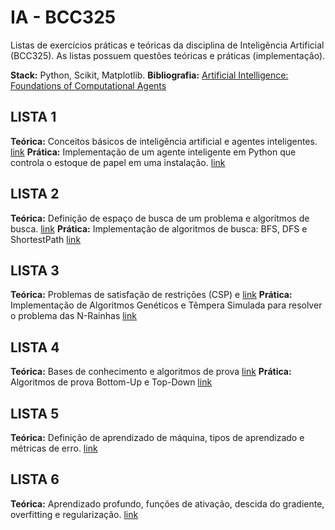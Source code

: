 # IA - BCC325

Listas de exercícios práticas e teóricas da disciplina de Inteligência Artificial (BCC325). As listas possuem questões teóricas e práticas (implementação).

**Stack:** Python, Scikit, Matplotlib.
**Bibliografia:** [Artificial Intelligence: Foundations of Computational Agents](https://artint.info/3e/html/ArtInt3e.html)
 
## LISTA 1

**Teórica:** Conceitos básicos de inteligência artificial e agentes inteligentes. [link](https://github.com/ViniciusSamy/IA/blob/master/Listas/1/IA_Lista_1.pdf)
**Prática:** Implementação de um agente inteligente em Python que controla o estoque de papel em uma instalação. [link](https://github.com/ViniciusSamy/IA/tree/master/Listas/1/Codigo)

## LISTA 2

**Teórica:** Definição de espaço de busca de um problema e algoritmos de busca. [link](https://github.com/ViniciusSamy/IA/blob/master/Listas/2/IA_Lista_2.pdf)
**Prática:** Implementação de algoritmos de busca: BFS, DFS e ShortestPath [link](https://github.com/ViniciusSamy/IA/tree/master/Listas/2/Codigo)

## LISTA 3

**Teórica:** Problemas de satisfação de restrições (CSP) e [link](https://github.com/ViniciusSamy/IA/blob/master/Listas/3/IA_Lista_3.pdf)
**Prática:** Implementação de Algoritmos Genéticos e Têmpera Simulada para resolver o problema das N-Rainhas [link](https://github.com/ViniciusSamy/IA/tree/master/Listas/3/Codigo)

## LISTA 4

**Teórica:** Bases de conhecimento e algoritmos de prova [link](https://github.com/ViniciusSamy/IA/blob/master/Listas/4/IA___Lista_4.pdf)
**Prática:** Algoritmos de prova Bottom-Up e Top-Down [link](https://github.com/ViniciusSamy/IA/blob/master/Listas/4/Proofs.py)

## LISTA 5

**Teórica:** Definição de aprendizado de máquina, tipos de aprendizado e métricas de erro. [link](https://github.com/ViniciusSamy/IA/blob/master/Listas/5/IA__Lista_5.pdf)

## LISTA 6

**Teórica:** Aprendizado profundo, funções de ativação, descida do gradiente, overfitting e regularização. [link](https://github.com/ViniciusSamy/IA/blob/master/Listas/6/IA___Lista_6.pdf)
